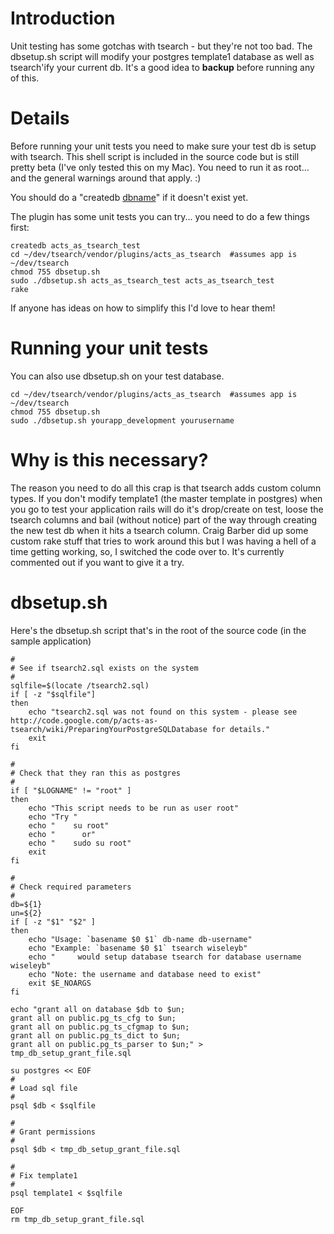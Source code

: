 # Introduction #

Unit testing has some gotchas with tsearch - but they're not too bad.  The dbsetup.sh script will modify your postgres template1 database as well as tsearch'ify your current db.  It's a good idea to **backup** before running any of this.

# Details #

Before running your unit tests you need to make sure your test db is setup with tsearch.  This shell script is included in the source code but is still pretty beta (I've only tested this on my Mac).  You need to run it as root... and the general warnings around that apply. :)

You should do a "createdb [dbname](dbname.md)" if it doesn't exist yet.

The plugin has some unit tests you can try... you need to do a few things first:
```
createdb acts_as_tsearch_test
cd ~/dev/tsearch/vendor/plugins/acts_as_tsearch  #assumes app is ~/dev/tsearch
chmod 755 dbsetup.sh
sudo ./dbsetup.sh acts_as_tsearch_test acts_as_tsearch_test
rake
```

If anyone has ideas on how to simplify this I'd love to hear them!

# Running your unit tests #

You can also use dbsetup.sh on your test database.
```
cd ~/dev/tsearch/vendor/plugins/acts_as_tsearch  #assumes app is ~/dev/tsearch
chmod 755 dbsetup.sh
sudo ./dbsetup.sh yourapp_development yourusername
```

# Why is this necessary? #

The reason you need to do all this crap is that tsearch adds custom column types.  If you don't modify template1 (the master template in postgres) when you go to test your application rails will do it's drop/create on test, loose the tsearch columns and bail (without notice) part of the way through creating the new test db when it hits a tsearch column.  Craig Barber did up some custom rake stuff that tries to work around this but I was having a hell of a time getting working, so, I switched the code over to.  It's currently commented out if you want to give it a try.

# dbsetup.sh #

Here's the dbsetup.sh script that's in the root of the source code (in the sample application)

```
#
# See if tsearch2.sql exists on the system
#
sqlfile=$(locate /tsearch2.sql)
if [ -z "$sqlfile"]
then
	echo "tsearch2.sql was not found on this system - please see http://code.google.com/p/acts-as-tsearch/wiki/PreparingYourPostgreSQLDatabase for details."
	exit 
fi

#
# Check that they ran this as postgres
#
if [ "$LOGNAME" != "root" ]
then
	echo "This script needs to be run as user root"
	echo "Try "
	echo "    su root"
	echo "      or"
	echo "    sudo su root"
	exit 
fi

#
# Check required parameters
#
db=${1}
un=${2}
if [ -z "$1" "$2" ]
then
	echo "Usage: `basename $0 $1` db-name db-username"
	echo "Example: `basename $0 $1` tsearch wiseleyb"
	echo "     would setup database tsearch for database username wiseleyb"
	echo "Note: the username and database need to exist"
	exit $E_NOARGS
fi

echo "grant all on database $db to $un;
grant all on public.pg_ts_cfg to $un;
grant all on public.pg_ts_cfgmap to $un; 
grant all on public.pg_ts_dict to $un; 
grant all on public.pg_ts_parser to $un;" > tmp_db_setup_grant_file.sql

su postgres << EOF
#
# Load sql file
#
psql $db < $sqlfile

#
# Grant permissions
#
psql $db < tmp_db_setup_grant_file.sql

#
# Fix template1
#
psql template1 < $sqlfile

EOF
rm tmp_db_setup_grant_file.sql
```